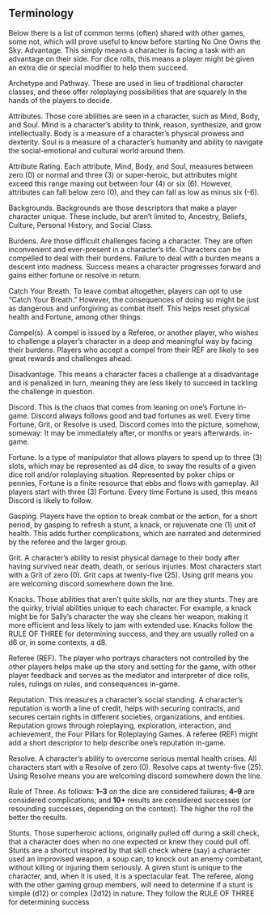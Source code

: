 


## Terminology

Below there is a list of common terms (often) shared with other games, some not, which will prove useful to know before starting No One Owns the Sky.
Advantage. This simply means a character is facing a task with an advantage on their side. For dice rolls, this means a player might be given an extra die or special modifier to help them succeed.

Archetype and Pathway. These are used in lieu of traditional character classes, and these offer roleplaying possibilities that are squarely in the hands of the players to decide.

Attributes. Those core abilities are seen in a character, such as Mind, Body, and Soul.
Mind is a character’s ability to think, reason, synthesize, and grow intellectually.
Body is a measure of a character’s physical prowess and dexterity.
Soul is a measure of a character’s humanity and ability to navigate the social-emotional and cultural world around them.

Attribute Rating. Each attribute, Mind, Body, and Soul, measures between zero (0) or normal and three (3) or super-heroic, but attributes might exceed this range maxing out between four (4) or six (6). However, attributes can fall below zero (0), and they can fall as low as minus six (-6). 

Backgrounds. Backgrounds are those descriptors that make a player character unique. These include, but aren’t limited to, Ancestry, Beliefs, Culture, Personal History, and Social Class.

Burdens. Are those difficult challenges facing a character. They are often inconvenient and ever-present in a character’s life. Characters can be compelled to deal with their burdens. Failure to deal with a burden means a descent into madness. Success means a character progresses forward and gains either fortune or resolve in return.

Catch Your Breath. To leave combat altogether, players can opt to use “Catch Your Breath.” However, the consequences of doing so might be just as dangerous and unforgiving as combat itself. This helps reset physical health and Fortune, among other things.

Compel(s). A compel is issued by a Referee, or another player, who wishes to challenge a player’s character in a deep and meaningful way by facing their burdens. Players who accept a compel from their REF are likely to see great rewards and challenges ahead.


Disadvantage. This means a character faces a challenge at a disadvantage and is penalized in turn, meaning they are less likely to succeed in tackling the challenge in question.

Discord. This is the chaos that comes from leaning on one’s Fortune in-game. Discord always follows good and bad fortunes as well. Every time Fortune, Grit, or Resolve is used, Discord comes into the picture, somehow, someway: It may be immediately after, or months or years afterwards. in-game.

Fortune. Is a type of manipulator that allows players to spend up to three (3) slots, which may be represented as d4 dice, to sway the results of a given dice roll and/or roleplaying situation. Represented by poker chips or pennies, Fortune is a finite resource that ebbs and flows with gameplay. All players start with three (3) Fortune. Every time Fortune is used, this means Discord is likely to follow.

Gasping. Players have the option to break combat or the action, for a short period, by gasping to refresh a stunt, a knack, or rejuvenate one (1) unit of health. This adds further complications, which are narrated and determined by the referee and the larger group.

Grit. A character’s ability to resist physical damage to their body after having survived near death, death, or serious injuries. Most characters start with a Grit of zero (0). Grit caps at twenty-five (25). Using grit means you are welcoming discord somewhere down the line.

Knacks. Those abilities that aren’t quite skills, nor are they stunts. They are the quirky, trivial abilities unique to each character. For example, a knack might be for Sally’s character the way she cleans her weapon, making it more efficient and less likely to jam with extended use. Knacks follow the RULE OF THREE for determining success, and they are usually rolled on a d6 or, in some contexts, a d8.

Referee (REF). The player who portrays characters not controlled by the other players helps make up the story and setting for the game, with other player feedback and serves as the mediator and interpreter of dice rolls, rules, rulings on rules, and consequences in-game.

Reputation. This measures a character’s social standing. A character’s reputation is worth a line of credit, helps with securing contracts, and secures certain rights in different societies, organizations, and entities. Reputation grows through roleplaying, exploration, interaction, and achievement, the Four Pillars for Roleplaying Games. A referee (REF) might add a short descriptor to help describe one’s reputation in-game.

Resolve. A character’s ability to overcome serious mental health crises. All characters start with a Resolve of zero (0). Resolve caps at twenty-five (25). Using Resolve means you are welcoming discord somewhere down the line.

Rule of Three. As follows: **1–3** on the dice are considered failures; **4–9** are considered complications; and **10+** results are considered successes (or resounding successes, depending on the context). The higher the roll the better the results.

Stunts. Those superheroic actions, originally pulled off during a skill check, that a character does when no one expected or knew they could pull off. Stunts are a shortcut inspired by that skill check where (say) a character used an improvised weapon, a soup can, to knock out an enemy combatant, without killing or injuring them seriously. A given stunt is unique to the character, and, when it is used, it is a spectacular feat. The referee, along with the other gaming group members, will need to determine if a stunt is simple (d12) or complex (2d12) in nature. They follow the RULE OF THREE for determining success
